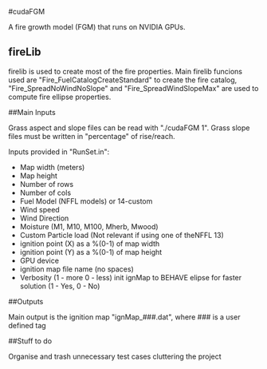 #cudaFGM

A fire growth model (FGM) that runs on NVIDIA GPUs. 

 
## fireLib 

firelib is used to create most of the fire properties. Main firelib 
funcions used are "Fire_FuelCatalogCreateStandard" to create the fire 
catalog, "Fire_SpreadNoWindNoSlope" and "Fire_SpreadWindSlopeMax" are 
used to compute fire ellipse properties. 



##Main Inputs

Grass aspect and slope files can be read with "./cudaFGM 1". Grass slope files must be written in "percentage" of rise/reach.

Inputs provided in "RunSet.in": 

* Map width (meters)
* Map height
* Number of rows
* Number of cols
* Fuel Model (NFFL models) or 14-custom	
* Wind speed
* Wind Direction
* Moisture (M1, M10, M100, Mherb, Mwood)
* Custom Particle load (Not relevant if using 
		one of theNFFL 13) 
* ignition point (X) as a %(0-1) of map width
* ignition point (Y) as a %(0-1) of map height
* GPU device
* ignition map file name (no spaces)
* Verbosity (1 - more 0 - less)
init ignMap to BEHAVE elipse for faster solution (1 - Yes, 0 - No)

##Outputs

Main output is the ignition map "ignMap_###.dat", where ### is a user 
defined tag

##Stuff to do

Organise and trash unnecessary test cases cluttering the project
